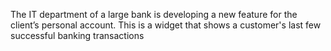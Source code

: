 The IT department of a large bank is developing a new feature for the client’s personal account. 
This is a widget that shows a customer's last few successful banking transactions
